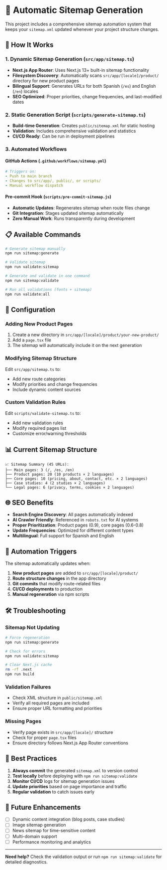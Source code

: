 # 🤖 Automatic Sitemap Generation

This project includes a comprehensive sitemap automation system that keeps your `sitemap.xml` updated whenever your project structure changes.

## 🚀 How It Works

### 1. **Dynamic Sitemap Generation** (`src/app/sitemap.ts`)
- **Next.js App Router**: Uses Next.js 13+ built-in sitemap functionality
- **Filesystem Discovery**: Automatically scans `src/app/[locale]/product/` directory for new product pages
- **Bilingual Support**: Generates URLs for both Spanish (`/es`) and English (`/en`) locales
- **SEO Optimized**: Proper priorities, change frequencies, and last-modified dates

### 2. **Static Generation Script** (`scripts/generate-sitemap.ts`)
- **Build-time Generation**: Creates `public/sitemap.xml` for static hosting
- **Validation**: Includes comprehensive validation and statistics
- **CI/CD Ready**: Can be run in deployment pipelines

### 3. **Automated Workflows**

#### **GitHub Actions** (`.github/workflows/sitemap.yml`)
```yaml
# Triggers on:
- Push to main branch
- Changes to src/app/, public/, or scripts/
- Manual workflow dispatch
```

#### **Pre-commit Hook** (`scripts/pre-commit-sitemap.js`)
- **Automatic Updates**: Regenerates sitemap when route files change
- **Git Integration**: Stages updated sitemap automatically
- **Zero Manual Work**: Runs transparently during development

## 📋 Available Commands

```bash
# Generate sitemap manually
npm run sitemap:generate

# Validate sitemap
npm run validate:sitemap

# Generate and validate in one command
npm run sitemap:validate

# Run all validations (fonts + sitemap)
npm run validate:all
```

## 🔧 Configuration

### **Adding New Product Pages**
1. Create a new directory in `src/app/[locale]/product/your-new-product/`
2. Add a `page.tsx` file
3. The sitemap will automatically include it on the next generation

### **Modifying Sitemap Structure**
Edit `src/app/sitemap.ts` to:
- Add new route categories
- Modify priorities and change frequencies
- Include dynamic content sources

### **Custom Validation Rules**
Edit `scripts/validate-sitemap.ts` to:
- Add new validation rules
- Modify required pages list
- Customize error/warning thresholds

## 📊 Current Sitemap Structure

```
📈 Sitemap Summary (45 URLs):
├── Main pages: 3 (/, /es, /en)
├── Product pages: 20 (10 products × 2 languages)
├── Core pages: 10 (pricing, about, contact, etc. × 2 languages)
├── Case studies: 4 (2 studies × 2 languages)
└── Legal pages: 6 (privacy, terms, cookies × 2 languages)
```

## 🌐 SEO Benefits

- **Search Engine Discovery**: All pages automatically indexed
- **AI Crawler Friendly**: Referenced in `robots.txt` for AI systems
- **Proper Prioritization**: Product pages (0.9), core pages (0.6-0.8)
- **Update Frequencies**: Optimized for different content types
- **Multilingual**: Full support for Spanish and English

## 🔄 Automation Triggers

The sitemap automatically updates when:

1. **New product pages** are added to `src/app/[locale]/product/`
2. **Route structure changes** in the app directory
3. **Git commits** that modify route-related files
4. **CI/CD deployments** to production
5. **Manual regeneration** via npm scripts

## 🛠️ Troubleshooting

### **Sitemap Not Updating**
```bash
# Force regeneration
npm run sitemap:generate

# Check for errors
npm run validate:sitemap

# Clear Next.js cache
rm -rf .next
npm run build
```

### **Validation Failures**
- Check XML structure in `public/sitemap.xml`
- Verify all required pages are included
- Ensure proper URL formatting and priorities

### **Missing Pages**
- Verify page exists in `src/app/[locale]/` structure
- Check for proper `page.tsx` files
- Ensure directory follows Next.js App Router conventions

## 📝 Best Practices

1. **Always commit** the generated `sitemap.xml` to version control
2. **Test locally** before deploying with `npm run sitemap:validate`
3. **Monitor CI/CD** logs for sitemap generation issues
4. **Update priorities** based on page importance and traffic
5. **Regular validation** to catch issues early

## 🚀 Future Enhancements

- [ ] Dynamic content integration (blog posts, case studies)
- [ ] Image sitemap generation
- [ ] News sitemap for time-sensitive content
- [ ] Multi-domain support
- [ ] Performance monitoring and analytics

---

**Need help?** Check the validation output or run `npm run sitemap:validate` for detailed diagnostics.
